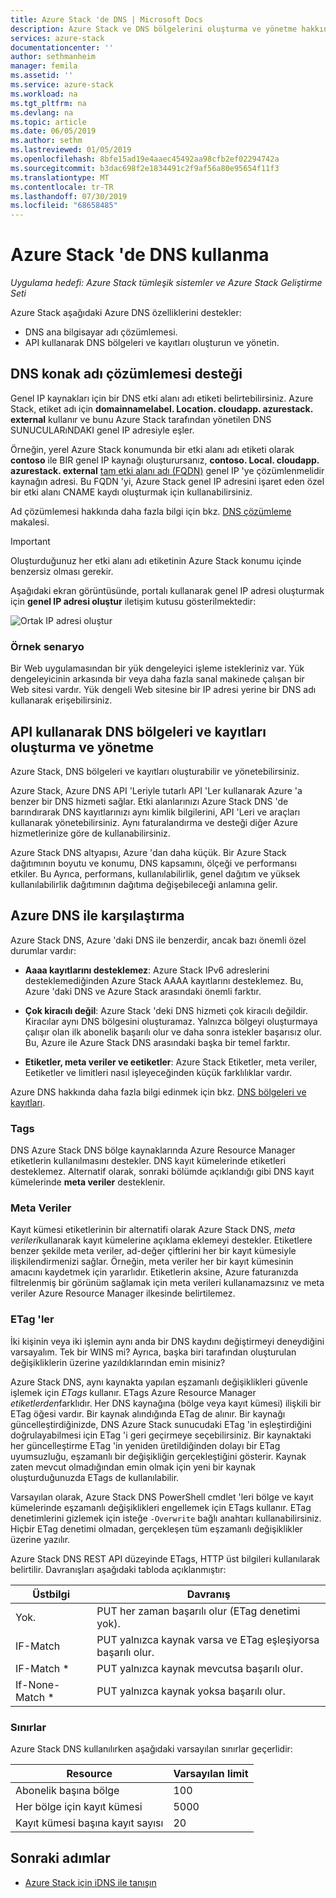 ```yaml
---
title: Azure Stack 'de DNS | Microsoft Docs
description: Azure Stack ve DNS bölgelerini oluşturma ve yönetme hakkında bilgi edinin.
services: azure-stack
documentationcenter: ''
author: sethmanheim
manager: femila
ms.assetid: ''
ms.service: azure-stack
ms.workload: na
ms.tgt_pltfrm: na
ms.devlang: na
ms.topic: article
ms.date: 06/05/2019
ms.author: sethm
ms.lastreviewed: 01/05/2019
ms.openlocfilehash: 8bfe15ad19e4aaec45492aa98cfb2ef02294742a
ms.sourcegitcommit: b3dac698f2e1834491c2f9af56a80e95654f11f3
ms.translationtype: MT
ms.contentlocale: tr-TR
ms.lasthandoff: 07/30/2019
ms.locfileid: "68658485"
---
```

# <a name="use-dns-in-azure-stack"></a>Azure Stack 'de DNS kullanma

*Uygulama hedefi: Azure Stack tümleşik sistemler ve Azure Stack Geliştirme Seti*

Azure Stack aşağıdaki Azure DNS özelliklerini destekler:

* DNS ana bilgisayar adı çözümlemesi.
* API kullanarak DNS bölgeleri ve kayıtları oluşturun ve yönetin.

## <a name="support-for-dns-hostname-resolution"></a>DNS konak adı çözümlemesi desteği

Genel IP kaynakları için bir DNS etki alanı adı etiketi belirtebilirsiniz. Azure Stack, etiket adı için **domainnamelabel. Location. cloudapp. azurestack. external** kullanır ve bunu Azure Stack tarafından yönetilen DNS SUNUCULARıNDAKI genel IP adresiyle eşler.

Örneğin, yerel Azure Stack konumunda bir etki alanı adı etiketi olarak **contoso** ile BIR genel IP kaynağı oluşturursanız, **contoso. Local. cloudapp. azurestack. external** [tam etki alanı adı (FQDN)](https://en.wikipedia.org/wiki/Fully_qualified_domain_name) genel IP 'ye çözümlenmelidir kaynağın adresi. Bu FQDN 'yi, Azure Stack genel IP adresini işaret eden özel bir etki alanı CNAME kaydı oluşturmak için kullanabilirsiniz.

Ad çözümlemesi hakkında daha fazla bilgi için bkz. [DNS çözümleme](/azure/dns/dns-for-azure-services?toc=%2fazure%2fvirtual-machines%2fwindows%2ftoc.json) makalesi.

> [!IMPORTANT]
> Oluşturduğunuz her etki alanı adı etiketinin Azure Stack konumu içinde benzersiz olması gerekir.

Aşağıdaki ekran görüntüsünde, portalı kullanarak genel IP adresi oluşturmak için **genel IP adresi oluştur** iletişim kutusu gösterilmektedir:

![Ortak IP adresi oluştur](media/azure-stack-dns/image01.png)

### <a name="example-scenario"></a>Örnek senaryo

Bir Web uygulamasından bir yük dengeleyici işleme istekleriniz var. Yük dengeleyicinin arkasında bir veya daha fazla sanal makinede çalışan bir Web sitesi vardır. Yük dengeli Web sitesine bir IP adresi yerine bir DNS adı kullanarak erişebilirsiniz.

## <a name="create-and-manage-dns-zones-and-records-using-the-api"></a>API kullanarak DNS bölgeleri ve kayıtları oluşturma ve yönetme

Azure Stack, DNS bölgeleri ve kayıtları oluşturabilir ve yönetebilirsiniz.

Azure Stack, Azure DNS API 'Leriyle tutarlı API 'Ler kullanarak Azure 'a benzer bir DNS hizmeti sağlar.  Etki alanlarınızı Azure Stack DNS 'de barındırarak DNS kayıtlarınızı aynı kimlik bilgilerini, API 'Leri ve araçları kullanarak yönetebilirsiniz. Aynı faturalandırma ve desteği diğer Azure hizmetlerinize göre de kullanabilirsiniz.

Azure Stack DNS altyapısı, Azure 'dan daha küçük. Bir Azure Stack dağıtımının boyutu ve konumu, DNS kapsamını, ölçeği ve performansı etkiler. Bu Ayrıca, performans, kullanılabilirlik, genel dağıtım ve yüksek kullanılabilirlik dağıtımının dağıtıma değişebileceği anlamına gelir.

## <a name="comparison-with-azure-dns"></a>Azure DNS ile karşılaştırma

Azure Stack DNS, Azure 'daki DNS ile benzerdir, ancak bazı önemli özel durumlar vardır:

* **Aaaa kayıtlarını desteklemez**: Azure Stack IPv6 adreslerini desteklemediğinden Azure Stack AAAA kayıtlarını desteklemez. Bu, Azure 'daki DNS ve Azure Stack arasındaki önemli farktır.

* **Çok kiracılı değil**: Azure Stack 'deki DNS hizmeti çok kiracılı değildir. Kiracılar aynı DNS bölgesini oluşturamaz. Yalnızca bölgeyi oluşturmaya çalışır olan ilk abonelik başarılı olur ve daha sonra istekler başarısız olur. Bu, Azure ile Azure Stack DNS arasındaki başka bir temel farktır.

* **Etiketler, meta veriler ve eetiketler**: Azure Stack Etiketler, meta veriler, Eetiketler ve limitleri nasıl işleyeceğinden küçük farklılıklar vardır.

Azure DNS hakkında daha fazla bilgi edinmek için bkz. [DNS bölgeleri ve kayıtları](/azure/dns/dns-zones-records).

### <a name="tags"></a>Tags

DNS Azure Stack DNS bölge kaynaklarında Azure Resource Manager etiketlerin kullanılmasını destekler. DNS kayıt kümelerinde etiketleri desteklemez. Alternatif olarak, sonraki bölümde açıklandığı gibi DNS kayıt kümelerinde **meta veriler** desteklenir.

### <a name="metadata"></a>Meta Veriler

Kayıt kümesi etiketlerinin bir alternatifi olarak Azure Stack DNS, *meta verileri*kullanarak kayıt kümelerine açıklama eklemeyi destekler. Etiketlere benzer şekilde meta veriler, ad-değer çiftlerini her bir kayıt kümesiyle ilişkilendirmenizi sağlar. Örneğin, meta veriler her bir kayıt kümesinin amacını kaydetmek için yararlıdır. Etiketlerin aksine, Azure faturanızda filtrelenmiş bir görünüm sağlamak için meta verileri kullanamazsınız ve meta veriler Azure Resource Manager ilkesinde belirtilemez.

### <a name="etags"></a>ETag 'ler

İki kişinin veya iki işlemin aynı anda bir DNS kaydını değiştirmeyi deneydiğini varsayalım. Tek bir WINS mi? Ayrıca, başka biri tarafından oluşturulan değişikliklerin üzerine yazıldıklarından emin misiniz?

Azure Stack DNS, aynı kaynakta yapılan eşzamanlı değişiklikleri güvenle işlemek için *ETags* kullanır. ETags Azure Resource Manager *etiketlerden*farklıdır. Her DNS kaynağına (bölge veya kayıt kümesi) ilişkili bir ETag öğesi vardır. Bir kaynak alındığında ETag de alınır. Bir kaynağı güncelleştirdiğinizde, DNS Azure Stack sunucudaki ETag 'in eşleştirdiğini doğrulayabilmesi için ETag 'i geri geçirmeye seçebilirsiniz. Bir kaynaktaki her güncelleştirme ETag 'in yeniden üretildiğinden dolayı bir ETag uyumsuzluğu, eşzamanlı bir değişikliğin gerçekleştiğini gösterir. Kaynak zaten mevcut olmadığından emin olmak için yeni bir kaynak oluşturduğunuzda ETags de kullanılabilir.

Varsayılan olarak, Azure Stack DNS PowerShell cmdlet 'leri bölge ve kayıt kümelerinde eşzamanlı değişiklikleri engellemek için ETags kullanır. ETag denetimlerini gizlemek için isteğe `-Overwrite` bağlı anahtarı kullanabilirsiniz. Hiçbir ETag denetimi olmadan, gerçekleşen tüm eşzamanlı değişiklikler üzerine yazılır.

Azure Stack DNS REST API düzeyinde ETags, HTTP üst bilgileri kullanılarak belirtilir. Davranışları aşağıdaki tabloda açıklanmıştır:

| Üstbilgi | Davranış|
|--------|---------|
| Yok.   | PUT her zaman başarılı olur (ETag denetimi yok).|
| IF-Match| PUT yalnızca kaynak varsa ve ETag eşleşiyorsa başarılı olur.|
| IF-Match *| PUT yalnızca kaynak mevcutsa başarılı olur.|
| If-None-Match *| PUT yalnızca kaynak yoksa başarılı olur.|

### <a name="limits"></a>Sınırlar

Azure Stack DNS kullanılırken aşağıdaki varsayılan sınırlar geçerlidir:

| Resource| Varsayılan limit|
|---------|--------------|
| Abonelik başına bölge| 100|
| Her bölge için kayıt kümesi| 5000|
| Kayıt kümesi başına kayıt sayısı| 20|

## <a name="next-steps"></a>Sonraki adımlar

* [Azure Stack için iDNS ile tanışın](azure-stack-understanding-dns.md)

